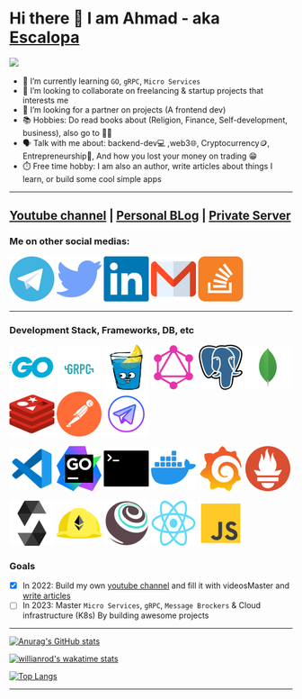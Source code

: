 # Hi there 👋 I am Ahmad - aka [Escalopa][linkedin]

<img src="https://komarev.com/ghpvc/?username=escalopa&label=Views&color=blue&style=plastic" />

- 🌱 I’m currently learning `GO`, `gRPC`, `Micro Services`
- 👯 I’m looking to collaborate on freelancing & startup projects that interests me
- 🤔 I’m looking for a partner on projects (A frontend dev)
- 📚 Hobbies: Do read books about (Religion, Finance, Self-development, business), also go to 🏋🏻 
- 🗣 Talk with me about: backend-dev💻 ,web3🌐, Cryptocurrency🪙, Entrepreneurship🚀, And how you lost your money on trading 😁
- ⏱️ Free time hobby: I am also an author, write articles about things I learn, or build some cool simple apps

---  

## [Youtube channel](https://youtube.com/@escalopa) | [Personal BLog](https://escalopa.live) | [Private Server](http://37.46.128.188/)

### Me on other social medias:

[![](./img/telegram.svg)](https://t.me/aehelaly) 
[![](./img/twitter.svg)](https://twitter.com/escalopaPapi)
[![](./img/linkedin.svg)](https://www.linkedin.com/in/ahmad-helaly-53b5b9236/)
[![](./img/gmail.svg)](mailto:ahmad.helaly.dev@gmail.com?body=Hello%20Ahmad)
[![](./img/stackoverflow.svg)](https://stackoverflow.com/users/14295533/escapola)

---

### Development Stack, Frameworks, DB, etc

![](./img/golang.svg)
![](./img/grpc.svg)
![](./img/gin.svg)
![](./img/grapql.svg)
![](./img/postgresql.svg)
![](./img/mongo.svg)
![](./img/redis.svg)
![](./img/postman.svg)
![](./img/telegram-app.svg)

![](./img/vscode.svg)
![](./img/goland.svg)
![](./img/terminal.svg)
![](./img/docker.svg)
![](./img/grafana.svg)
![](./img/prometheus.svg)

![](./img/solidity.svg)
![](./img/hardhat.svg)
![](./img/truffle.svg)
![](./img/react.svg)
![](./img/js.svg)



### Goals 
- [x] In 2022: Build my own [youtube channel](youtube.com/@escalopa) and fill it with videosMaster and [write articles](escalopa.live)
- [ ] In 2023: Master `Micro Services`, `gRPC`, `Message Brockers` & Cloud infrastructure (K8s) By building awesome projects
---  

[![Anurag's GitHub stats](https://github-readme-stats.vercel.app/api?username=escalopa&theme=react&show_icons=true&count_private=true&custom_title=Github%20Status)](https://github.com/anuraghazra/github-readme-stats)

[![willianrod's wakatime stats](https://github-readme-stats.vercel.app/api/wakatime?username=escalopa&layout=compact&theme=react&custom_title=Wakatime%20All%20Time%20Stats&langs_count=8)](https://github.com/anuraghazra/github-readme-stats)

[![Top Langs](https://github-readme-stats.vercel.app/api/top-langs/?username=escalopa&layout=compact&theme=react)](https://github.com/anuraghazra/github-readme-stats)


<!-- <a href="https://app.daily.dev/Escalopa"><img src="https://api.daily.dev/devcards/e3884bd526504521bcb020189bba98c0.png?r=5rn" width="200" alt="Ahmad Helaly's Dev Card"/></a> -->

<!-- <details><summary>Wakatinme Language Chart ⌨️⌨️</summary>  
  <img src="https://wakatime.com/share/@escalopa/20569e0c-18db-4634-9a7e-d588d95690cf.svg" alt="languages"/>
</details>

<details><summary>Wakatinme Editor Chart 💻💻</summary>
  <img src="https://wakatime.com/share/@escalopa/5700d73c-ca38-48b2-9bbf-03316112002a.svg" alt="editors"/>
</details> -->
  

---

[twitter]: https://twitter.com/ahmadehelaly
[linkedin]: https://www.linkedin.com/in/ahmad-helaly-53b5b9236/
[gmail]: mailto:ahmad.helaly.dev@gmail.com?body=Hello%20Ahmad
